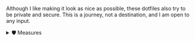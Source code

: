 Although I like making it look as nice as possible, these dotfiles also try to be private and secure.
This is a journey, not a destination, and I am open to any input.

<details>

<summary>🛡️ Measures</summary>

</br>

- Manually keeping system up to date using the OS package manager. I use Arch btw so I run `yay -Syyu` every day.
- Malware scanning and database updating ([clamav](https://github.com/Cisco-Talos/clamav))
- Firewall ([ufw](https://wiki.archlinux.org/title/Uncomplicated_Firewall))
- Ban IPs ([fail2ban](https://github.com/fail2ban/fail2ban))
- Using [Signal](https://github.com/signalapp) (when possible)
- Hosting API keys in a private repo
- I could install the hardened Linux kernel, but that might be slightly pedantic...
- Port scanning ([nmap](https://github.com/nmap/nmap), [rustscan](https://github.com/RustScan/RustScan))

</details>
